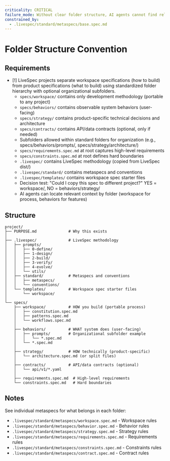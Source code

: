 ```yaml
---
criticality: CRITICAL
failure_mode: Without clear folder structure, AI agents cannot find relevant context and users become confused about where to place specs
constrained_by:
  - .livespec/standard/metaspecs/base.spec.md
---
```


# Folder Structure Convention

## Requirements
- [!] LiveSpec projects separate workspace specifications (how to build) from product specifications (what to build) using standardized folder hierarchy with optional organizational subfolders.
  - `specs/workspace/` contains only development methodology (portable to any project)
  - `specs/behaviors/` contains observable system behaviors (user-facing)
  - `specs/strategy/` contains product-specific technical decisions and architecture
  - `specs/contracts/` contains API/data contracts (optional, only if needed)
  - Subfolders allowed within standard folders for organization (e.g., specs/behaviors/prompts/, specs/strategy/architecture/)
  - `specs/requirements.spec.md` at root captures high-level requirements
  - `specs/constraints.spec.md` at root defines hard boundaries
  - `.livespec/` contains LiveSpec methodology (copied from LiveSpec dist/)
  - `.livespec/standard/` contains metaspecs and conventions
  - `.livespec/templates/` contains workspace spec starter files
  - Decision test: "Could I copy this spec to different project?" YES = workspace/, NO = behaviors/strategy/
  - AI agents can locate relevant context by folder (workspace for process, behaviors for features)

## Structure

```
project/
├── PURPOSE.md              # Why this exists
│
├── .livespec/              # LiveSpec methodology
│   ├── prompts/
│   │   ├── 0-define/
│   │   ├── 1-design/
│   │   ├── 2-build/
│   │   ├── 3-verify/
│   │   ├── 4-evolve/
│   │   └── utils/
│   ├── standard/           # Metaspecs and conventions
│   │   ├── metaspecs/
│   │   └── conventions/
│   └── templates/          # Workspace spec starter files
│       └── workspace/
│
└── specs/
    ├── workspace/          # HOW you build (portable process)
    │   ├── constitution.spec.md
    │   ├── patterns.spec.md
    │   └── workflows.spec.md
    │
    ├── behaviors/          # WHAT system does (user-facing)
    │   ├── prompts/        # Organizational subfolder example
    │   │   └── *.spec.md
    │   └── *.spec.md
    │
    ├── strategy/           # HOW technically (product-specific)
    │   └── architecture.spec.md (or split files)
    │
    ├── contracts/          # API/data contracts (optional)
    │   └── api/v1/*.yaml
    │
    ├── requirements.spec.md  # High-level requirements
    └── constraints.spec.md   # Hard boundaries
```

## Notes

See individual metaspecs for what belongs in each folder:
- `.livespec/standard/metaspecs/workspace.spec.md` - Workspace rules
- `.livespec/standard/metaspecs/behavior.spec.md` - Behavior rules
- `.livespec/standard/metaspecs/strategy.spec.md` - Strategy rules
- `.livespec/standard/metaspecs/requirements.spec.md` - Requirements rules
- `.livespec/standard/metaspecs/constraints.spec.md` - Constraints rules
- `.livespec/standard/metaspecs/contract.spec.md` - Contract rules
